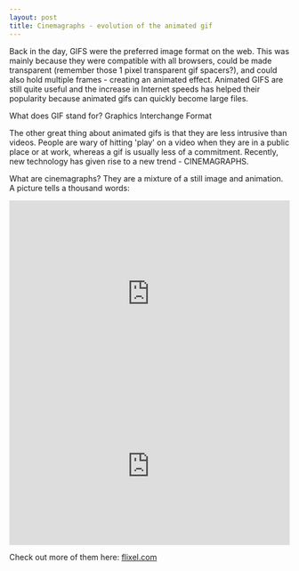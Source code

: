 ```yaml
---
layout: post
title: Cinemagraphs - evolution of the animated gif
---
```


Back in the day, GIFS were the preferred image format on the web. This was mainly because they were compatible with all browsers, could be made transparent (remember those 1 pixel transparent gif spacers?), and could also hold multiple frames - creating an animated effect.
Animated GIFS are still quite useful and the increase in Internet speeds has helped their popularity because animated gifs can quickly become large files. 

What does GIF stand for? 
Graphics Interchange Format

The other great thing about animated gifs is that they are less intrusive than videos. People are wary of hitting 'play' on a video when they are in a public place or at work, whereas a gif is usually less of a commitment.
Recently, new technology has given rise to a new trend - CINEMAGRAPHS.

What are cinemagraphs?
They are a mixture of a still image and animation. 
A picture tells a thousand words:
<div style="position:relative; height:0; padding-bottom:66.67%; width:100%"><iframe style="position:absolute; top:0; left:0; width:100%; height:100%;" src="https://media.flixel.com/cinemagraph/eo6belccvpwhvgoc9bjj?hd=false&forceGif=false" frameborder="0" allowfullscreen></iframe></div>


<div style="position:relative; height:0; padding-bottom:56.25%; width:100%"><iframe style="position:absolute; top:0; left:0; width:100%; height:100%;" src="https://media.flixel.com/cinemagraph/qg9ikph2s2ipkda3th2x?hd=false&forceGif=false" frameborder="0" allowfullscreen></iframe></div>

Check out more of them here:
<a href="https://flixel.com/cinemagraphs/fresh/">flixel.com</a>
